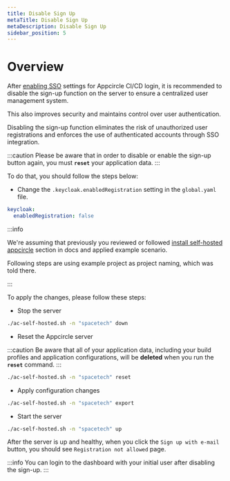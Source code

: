 ```yaml
---
title: Disable Sign Up
metaTitle: Disable Sign Up
metaDescription: Disable Sign Up
sidebar_position: 5
---
```


# Overview

After [enabling SSO](../../account/sso/single-sign-on.md#enable-sso) settings for Appcircle CI/CD login, it is recommended to disable the sign-up function on the server to ensure a centralized user management system.

This also improves security and maintains control over user authentication.

Disabling the sign-up function eliminates the risk of unauthorized user registrations and enforces the use of authenticated accounts through SSO integration.

:::caution
Please be aware that in order to disable or enable the sign-up button again, you must **`reset`** your application data.
:::

To do that, you should follow the steps below:

- Change the `.keycloak.enabledRegistration` setting in the `global.yaml` file.

```yaml
keycloak:
  enabledRegistration: false
```

:::info

We're assuming that previously you reviewed or followed [install self-hosted appcircle](../install-server/docker.md#3-configure) section in docs and applied example scenario.

Following steps are using example project as project naming, which was told there.

:::

To apply the changes, please follow these steps:

- Stop the server

```bash
./ac-self-hosted.sh -n "spacetech" down
```

- Reset the Appcircle server

:::caution
Be aware that all of your application data, including your build profiles and application configurations, will be **deleted** when you run the **`reset`** command.
:::

```bash
./ac-self-hosted.sh -n "spacetech" reset
```

- Apply configuration changes

```bash
./ac-self-hosted.sh -n "spacetech" export
```

- Start the server

```bash
./ac-self-hosted.sh -n "spacetech" up
```

After the server is up and healthy, when you click the `Sign up with e-mail` button, you should see
`Registration not allowed` page.

:::info
You can login to the dashboard with your initial user after disabling the sign-up.
:::

